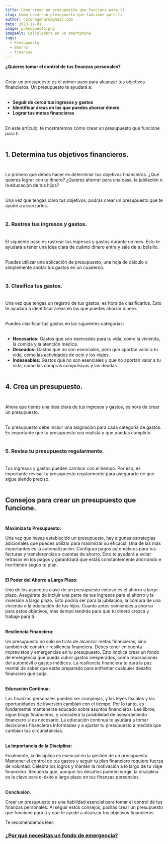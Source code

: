 ```yaml
---
title: Cómo crear un presupuesto que funcione para ti.
slug: Como-crear-un-presupuesto-que-funcione-para-ti
author: coronagenaro@gmail.com
date: 2023-11-01
image: presupuesto.png
imageAlt: Calculadora en un smartphone
tags:
  - Presupuesto
  - ahorro
  - finanzas
---
```

<!--StartFragment-->

**¿Quieres tomar el control de tus finanzas personales?**<br/><br/>

Crear un presupuesto es el primer paso para alcanzar tus objetivos financieros. Un presupuesto te ayudará a:<br/><br/>

* **Seguir de cerca tus ingresos y gastos**
* **Identificar áreas en las que puedes ahorrar dinero**
* **Lograr tus metas financieras**<br/><br/>

En este artículo, te mostraremos cómo crear un presupuesto que funcione para ti.<br/><br/>

## **1. Determina tus objetivos financieros.**<br/><br/>

Lo primero que debes hacer es determinar tus objetivos financieros. ¿Qué quieres lograr con tu dinero? ¿Quieres ahorrar para una casa, la jubilación o la educación de tus hijos?<br/><br/>

Una vez que tengas claro tus objetivos, podrás crear un presupuesto que te ayude a alcanzarlos.<br/><br/>

### **2. Rastrea tus ingresos y gastos.**<br/><br/>

El siguiente paso es rastrear tus ingresos y gastos durante un mes. Esto te ayudará a tener una idea clara de cuánto dinero entra y sale de tu bolsillo.<br/><br/>

Puedes utilizar una aplicación de presupuesto, una hoja de cálculo o simplemente anotar tus gastos en un cuaderno.<br/><br/>

### **3. Clasifica tus gastos.**<br/><br/>

Una vez que tengas un registro de tus gastos, es hora de clasificarlos. Esto te ayudará a identificar áreas en las que puedes ahorrar dinero.<br/><br/>

Puedes clasificar tus gastos en las siguientes categorías:<br/><br/>

* **Necesarios:** Gastos que son esenciales para tu vida, como la vivienda, la comida y la atención médica.
* **Deseados:** Gastos que no son esenciales, pero que aportan valor a tu vida, como las actividades de ocio y los viajes.
* **Indeseables:** Gastos que no son esenciales y que no aportan valor a tu vida, como las compras compulsivas y las deudas.<br/><br/>

## **4. Crea un presupuesto.**<br/><br/>

Ahora que tienes una idea clara de tus ingresos y gastos, es hora de crear un presupuesto.<br/><br/>

Tu presupuesto debe incluir una asignación para cada categoría de gastos. Es importante que tu presupuesto sea realista y que puedas cumplirlo.<br/><br/>

### **5. Revisa tu presupuesto regularmente.**<br/><br/>

Tus ingresos y gastos pueden cambiar con el tiempo. Por eso, es importante revisar tu presupuesto regularmente para asegurarte de que sigue siendo preciso.<br/><br/>

## **Consejos para crear un presupuesto que funcione.**<br/><br/>

**Maximiza tu Presupuesto:**

Una vez que hayas establecido un presupuesto, hay algunas estrategias adicionales que puedes utilizar para maximizar su eficacia. Una de las más importantes es la automatización. Configura pagos automáticos para tus facturas y transferencias a cuentas de ahorro. Esto te ayudará a evitar retrasos en los pagos y garantizará que estás constantemente ahorrando e invirtiendo según tu plan.<br/><br/>

**El Poder del Ahorro a Largo Plazo:**

Uno de los aspectos clave de un presupuesto exitoso es el ahorro a largo plazo. Asegúrate de incluir una parte de tus ingresos para el ahorro y la inversión a largo plazo. Esto podría ser para la jubilación, la compra de una vivienda o la educación de tus hijos. Cuanto antes comiences a ahorrar para estos objetivos, más tiempo tendrás para que tu dinero crezca y trabaje para ti.<br/><br/>

**Resiliencia Financiera:**

Un presupuesto no solo se trata de alcanzar metas financieras, sino también de construir resiliencia financiera. Debes tener en cuenta imprevistos y emergencias en tu presupuesto. Esto implica crear un fondo de emergencia que pueda cubrir gastos inesperados, como reparaciones del automóvil o gastos médicos. La resiliencia financiera te dará la paz mental de saber que estás preparado para enfrentar cualquier desafío financiero que surja.<br/><br/>

**Educación Continua:**

Las finanzas personales pueden ser complejas, y las leyes fiscales y las oportunidades de inversión cambian con el tiempo. Por lo tanto, es fundamental mantenerse educado sobre asuntos financieros. Lee libros, sigue blogs financieros, y considera la posibilidad de asesoramiento financiero si es necesario. La educación continua te ayudará a tomar decisiones financieras informadas y a ajustar tu presupuesto a medida que cambian tus circunstancias.<br/><br/>

**La Importancia de la Disciplina:**

Finalmente, la disciplina es esencial en la gestión de un presupuesto. Mantener el control de tus gastos y seguir tu plan financiero requiere fuerza de voluntad. Celebra los logros y mantén la motivación a lo largo de tu viaje financiero. Recuerda que, aunque los desafíos pueden surgir, la disciplina es la clave para el éxito a largo plazo en tus finanzas personales.<br/><br/>

**Conclusión.**

Crear un presupuesto es una habilidad esencial para tomar el control de tus finanzas personales. Al seguir estos consejos, podrás crear un presupuesto que funcione para ti y que te ayude a alcanzar tus objetivos financieros.

<!--EndFragment-->

T﻿e recomendamos leer:

<!--StartFragment-->

### **[¿Por qué necesitas un fondo de emergencia?](https://oasisdev.netlify.app/blog/2023-10-30/por-que-necesitas-un-fondo-de-emergencia/)**

[](https://oasisdev.netlify.app/blog/2023-10-30/por-que-necesitas-un-fondo-de-emergencia/)<!--EndFragment-->
